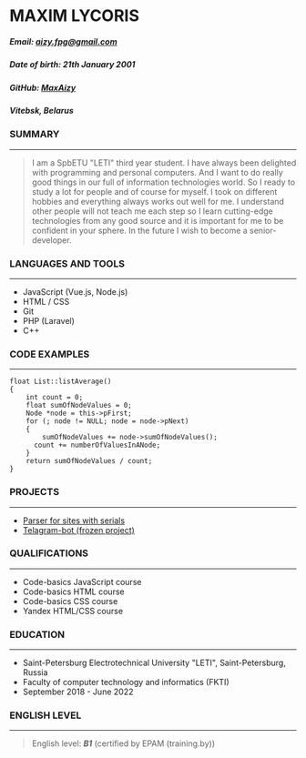 # MAXIM LYCORIS

##### Email: aizy.fpg@gmail.com

##### Date of birth: 21th January 2001

##### GitHub: [MaxAizy](https://github.com/MaxAizy)

##### Vitebsk, Belarus

### SUMMARY

---

> I am a SpbETU "LETI" third year student. I have always been delighted with programming and personal computers. And I want to do really good things in our full of information technologies world. So I ready to study a lot for people and of course for myself. I took on different hobbies and everything always works out well for me. I understand other people will not teach me each step so I learn cutting-edge technologies from any good source and it is important for me to be confident in your sphere. In the future I wish to become a senior-developer.

### LANGUAGES AND TOOLS

---

- JavaScript (Vue.js, Node.js)
- HTML / CSS
- Git
- PHP (Laravel)
- C++

### CODE EXAMPLES

---

    float List::listAverage()
    {
        int count = 0;
        float sumOfNodeValues = 0;
        Node *node = this->pFirst;
        for (; node != NULL; node = node->pNext)
        {
    	    sumOfNodeValues += node->sumOfNodeValues();
          count += numberOfValuesInANode;
        }
        return sumOfNodeValues / count;
    }

### PROJECTS

---

- [Parser for sites with serials](https://github.com/MaxAizy/parser)
- [Telagram-bot (frozen project)](https://gitlab.com/jstup/chat-bot-news/-/tree/telegram-bot)

### QUALIFICATIONS

---

- Code-basics JavaScript course
- Code-basics HTML course
- Code-basics CSS course
- Yandex HTML/CSS course

### EDUCATION

---

- Saint-Petersburg Electrotechnical University "LETI", Saint-Petersburg, Russia
- Faculty of computer technology and informatics (FKTI)
- September 2018 - June 2022

### ENGLISH LEVEL

---

> English level: **_B1_** (certified by EPAM (training.by))

